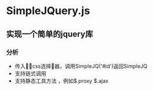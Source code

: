 # SimpleJQuery.js
## 实现一个简单的jquery库
### 分析
- 传入css选择器，调用SimpleJQ('#id')返回SimpleJQ
- 支持链式调用
- 支持静态工具方法  ，例如$.proxy  $.ajax


